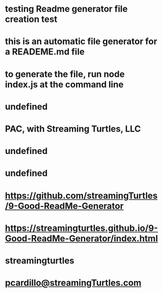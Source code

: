 
  # testing Readme generator file creation test  
  # this is an automatic file generator for a READEME.md file
  # to generate the file, run node index.js at the command line
  # undefined
  # PAC, with Streaming Turtles, LLC
  # undefined
  # undefined
  # https://github.com/streamingTurtles/9-Good-ReadMe-Generator
  # https://streamingturtles.github.io/9-Good-ReadMe-Generator/index.html
  # streamingturtles
  # pcardillo@streamingTurtles.com
